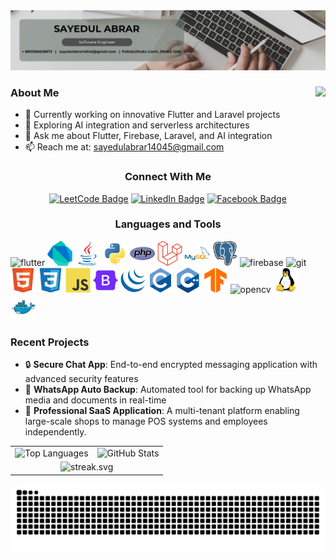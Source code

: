 <img src="drip6.png" alt="GitHub Banner" />
<div align="center" style="margin: 0; padding: 0;">


<img align="right" src="https://media1.giphy.com/media/13HgwGsXF0aiGY/giphy.gif" /> 

<div align="left">
  
### About Me
- 🔭 Currently working on innovative Flutter and Laravel projects
- 🌱 Exploring AI integration and serverless architectures
- 💬 Ask me about Flutter, Firebase, Laravel, and AI integration
- 📫 Reach me at: sayedulabrar14045@gmail.com
</div>

### Connect With Me
<p>
  <a href="https://leetcode.com/u/dragonouv/"><img src="https://img.shields.io/badge/-LeetCode-FFA116?style=flat-square&logo=LeetCode&logoColor=white" alt="LeetCode Badge"></a>
  <a href="https://www.linkedin.com/in/sayedul-abrar-toky/"><img src="https://img.shields.io/badge/-LinkedIn-0077B5?style=flat-square&logo=LinkedIn&logoColor=white" alt="LinkedIn Badge"></a>
  <a href="https://www.facebook.com/toky.toky.1466/"><img src="https://img.shields.io/badge/-Facebook-1877F2?style=flat-square&logo=Facebook&logoColor=white" alt="Facebook Badge"></a>
</p>

### Languages and Tools
<p align="left">
<img src="https://www.vectorlogo.zone/logos/flutterio/flutterio-icon.svg" alt="flutter" width="40" height="40"/>
<img src="https://raw.githubusercontent.com/devicons/devicon/master/icons/dart/dart-original.svg" alt="dart" width="40" height="40"/>
<img src="https://raw.githubusercontent.com/devicons/devicon/master/icons/java/java-original.svg" alt="java" width="40" height="40"/>
<img src="https://raw.githubusercontent.com/devicons/devicon/master/icons/python/python-original.svg" alt="python" width="40" height="40"/>
<img src="https://raw.githubusercontent.com/devicons/devicon/master/icons/php/php-original.svg" alt="php" width="40" height="40"/>
<img src="https://raw.githubusercontent.com/devicons/devicon/master/icons/laravel/laravel-original.svg" alt="laravel" width="40" height="40"/>
<img src="https://raw.githubusercontent.com/devicons/devicon/master/icons/mysql/mysql-original-wordmark.svg" alt="mysql" width="40" height="40"/>
<img src="https://raw.githubusercontent.com/devicons/devicon/master/icons/postgresql/postgresql-original.svg" alt="postgresql" width="40" height="40"/>
<img src="https://www.vectorlogo.zone/logos/firebase/firebase-icon.svg" alt="firebase" width="40" height="40"/>
<img src="https://www.vectorlogo.zone/logos/git-scm/git-scm-icon.svg" alt="git" width="40" height="40"/>
<img src="https://raw.githubusercontent.com/devicons/devicon/master/icons/html5/html5-original.svg" alt="html5" width="40" height="40"/>
<img src="https://raw.githubusercontent.com/devicons/devicon/master/icons/css3/css3-original.svg" alt="css3" width="40" height="40"/>
<img src="https://raw.githubusercontent.com/devicons/devicon/master/icons/javascript/javascript-original.svg" alt="javascript" width="40" height="40"/>
<img src="https://raw.githubusercontent.com/devicons/devicon/master/icons/bootstrap/bootstrap-plain.svg" alt="bootstrap" width="40" height="40"/>
<img src="https://raw.githubusercontent.com/devicons/devicon/master/icons/jquery/jquery-original.svg" alt="jquery" width="40" height="40"/>
<img src="https://raw.githubusercontent.com/devicons/devicon/master/icons/c/c-original.svg" alt="c" width="40" height="40"/>
<img src="https://raw.githubusercontent.com/devicons/devicon/master/icons/cplusplus/cplusplus-original.svg" alt="cplusplus" width="40" height="40"/>
<img src="https://raw.githubusercontent.com/devicons/devicon/master/icons/tensorflow/tensorflow-original.svg" alt="tensorflow" width="40" height="40"/>
<img src="https://www.vectorlogo.zone/logos/opencv/opencv-icon.svg" alt="opencv" width="40" height="40"/>
<img src="https://raw.githubusercontent.com/devicons/devicon/master/icons/linux/linux-original.svg" alt="linux" width="40" height="40"/>
<img src="https://raw.githubusercontent.com/devicons/devicon/master/icons/docker/docker-original.svg" alt="docker" width="40" height="40"/>
</p>

<div align="left">
  
### Recent Projects
- 🔒 **Secure Chat App**: End-to-end encrypted messaging application with advanced security features
- 📱 **WhatsApp Auto Backup**: Automated tool for backing up WhatsApp media and documents in real-time
- 💼 **Professional SaaS Application**: A multi-tenant platform enabling large-scale shops to manage POS systems and employees independently.
</div>

</div>

<table align="center">
<tr>
  <td align="center">
    <picture>
      <source 
        srcset="https://github-readme-stats.vercel.app/api/top-langs?username=sayedulabrar&show_icons=true&locale=en&layout=compact&theme=dark" 
        media="(prefers-color-scheme: dark)" />
      <source 
        srcset="https://github-readme-stats.vercel.app/api/top-langs?username=sayedulabrar&show_icons=true&locale=en&layout=compact&theme=light" 
        media="(prefers-color-scheme: light)" />
      <img 
        src="https://github-readme-stats.vercel.app/api/top-langs?username=sayedulabrar&show_icons=true&locale=en&layout=compact" 
        alt="Top Languages" />
    </picture>
  </td>
  <td align="center">
    <picture>
      <source 
        srcset="https://github-readme-stats.vercel.app/api?username=sayedulabrar&show_icons=true&locale=en&theme=dark" 
        media="(prefers-color-scheme: dark)" />
      <source 
        srcset="https://github-readme-stats.vercel.app/api?username=sayedulabrar&show_icons=true&locale=en&theme=light" 
        media="(prefers-color-scheme: light)" />
      <img 
        src="https://github-readme-stats.vercel.app/api?username=sayedulabrar&show_icons=true&locale=en" 
        alt="GitHub Stats" />
    </picture>
  </td>
</tr>

  <tr>
    <td colspan="2" align="center"><img src="https://github-readme-streak-stats.herokuapp.com/?user=sayedulabrar" alt="streak.svg" /></td>
  </tr>
</table>

<div align="center">
  <picture>
    <source media="(prefers-color-scheme: dark)" srcset="https://raw.githubusercontent.com/sayedulabrar/sayedulabrar/output/github-snake-dark.svg" />
    <source media="(prefers-color-scheme: light)" srcset="https://raw.githubusercontent.com/sayedulabrar/sayedulabrar/output/github-snake.svg" />
    <img alt="github-snake" src="https://raw.githubusercontent.com/sayedulabrar/sayedulabrar/output/github-snake.svg" />
  </picture>
</div>


